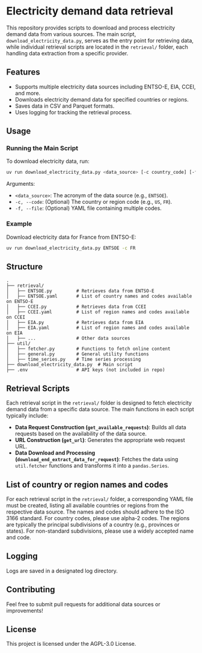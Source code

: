 # Electricity demand data retrieval

This repository provides scripts to download and process electricity demand data from various sources. The main script, `download_electricity_data.py`, serves as the entry point for retrieving data, while individual retrieval scripts are located in the `retrieval/` folder, each handling data extraction from a specific provider.

## Features

- Supports multiple electricity data sources including ENTSO-E, EIA, CCEI, and more.
- Downloads electricity demand data for specified countries or regions.
- Saves data in CSV and Parquet formats.
- Uses logging for tracking the retrieval process.

## Usage

### Running the Main Script

To download electricity data, run:

```bash
uv run download_electricity_data.py <data_source> [-c country_code] [-f code_file]
```

Arguments:

- `<data_source>`: The acronym of the data source (e.g., `ENTSOE`).
- `-c, --code`: (Optional) The country or region code (e.g., `US`, `FR`).
- `-f, --file`: (Optional) YAML file containing multiple codes.

### Example

Download electricity data for France from ENTSO-E:

```bash
uv run download_electricity_data.py ENTSOE -c FR
```

## Structure

```
.
├── retrieval/
│   ├── ENTSOE.py         # Retrieves data from ENTSO-E
│   ├── ENTSOE.yaml       # List of country names and codes available on ENTSO-E
│   ├── CCEI.py           # Retrieves data from CCEI
│   ├── CCEI.yaml         # List of region names and codes available on CCEI
│   ├── EIA.py            # Retrieves data from EIA
│   ├── EIA.yaml          # List of region names and codes available on EIA
│   ├── ...               # Other data sources
├── util/
│   ├── fetcher.py        # Functions to fetch online content
│   ├── general.py        # General utility functions
│   ├── time_series.py    # Time series processing
├── download_electricity_data.py  # Main script
├── .env                  # API keys (not included in repo)
```

## Retrieval Scripts

Each retrieval script in the `retrieval/` folder is designed to fetch electricity demand data from a specific data source. The main functions in each script typically include:

- **Data Request Construction (`get_available_requests`)**: Builds all data requests based on the availability of the data source.
- **URL Construction (`get_url`)**: Generates the appropriate web request URL.
- **Data Download and Processing (`download_end_extract_data_for_request`)**: Fetches the data using `util.fetcher` functions and transforms it into a `pandas.Series`.

## List of country or region names and codes

For each retrieval script in the `retrieval/` folder, a corresponding YAML file must be created, listing all available countries or regions from the respective data source. The names and codes should adhere to the ISO 3166 standard. For country codes, please use alpha-2 codes. The regions are typically the principal subdivisions of a country (e.g., provinces or states). For non-standard subdivisions, please use a widely accepted name and code.

## Logging

Logs are saved in a designated log directory.

## Contributing

Feel free to submit pull requests for additional data sources or improvements!

## License

This project is licensed under the AGPL-3.0 License.
